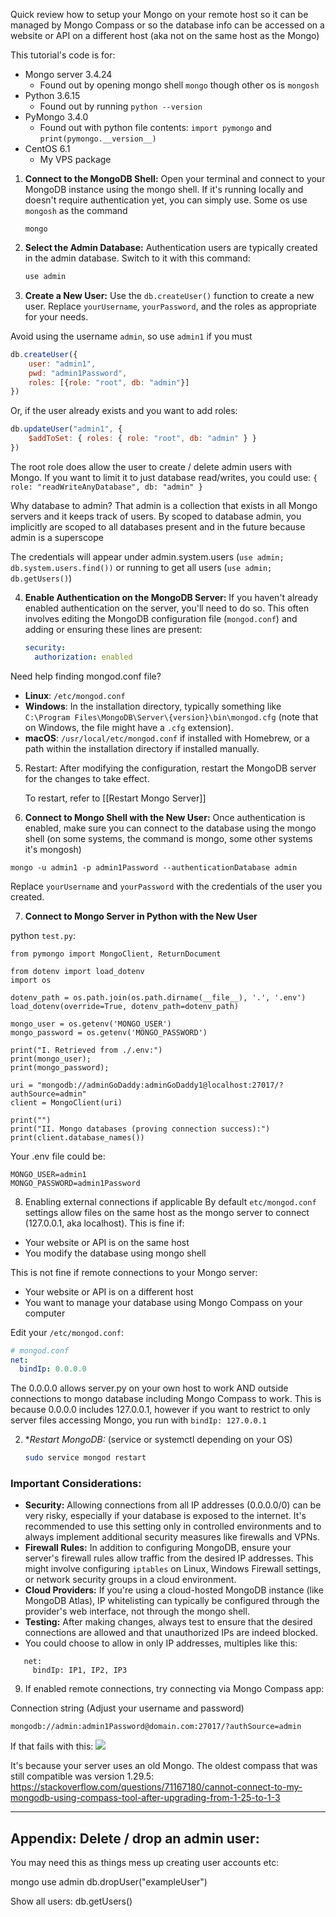 
Quick review how to setup your Mongo on your remote host so it can be managed by Mongo Compass or so the database info can be accessed on a website or API on a different host (aka not on the same host as the Mongo)


This tutorial's code is for:
- Mongo server 3.4.24
	- Found out by opening mongo shell `mongo` though other os is `mongosh`
- Python 3.6.15
	- Found out by running `python --version`
- PyMongo 3.4.0
	- Found out with python file contents: `import pymongo` and `print(pymongo.__version__)`
- CentOS 6.1
	- My VPS package

1. **Connect to the MongoDB Shell:**
   Open your terminal and connect to your MongoDB instance using the mongo shell. If it's running locally and doesn't require authentication yet, you can simply use. Some os use `mongosh` as the command

   ```shell
   mongo
   ```

2. **Select the Admin Database:**
   Authentication users are typically created in the admin database. Switch to it with this command:

   ```javascript
   use admin
   ```

3. **Create a New User:**
   Use the `db.createUser()` function to create a new user. Replace `yourUsername`, `yourPassword`, and the roles as appropriate for your needs.

 Avoid using the username `admin`, so use `admin1` if you must

```javascript
db.createUser({
	user: "admin1",
	pwd: "admin1Password",
	roles: [{role: "root", db: "admin"}]
})
```

   Or, if the user already exists and you want to add roles:

```javascript
db.updateUser("admin1", {
	$addToSet: { roles: { role: "root", db: "admin" } }
})
```

The root role does allow the user to create / delete admin users with Mongo. If you want to limit it to just database read/writes, you could use: ` { role: "readWriteAnyDatabase", db: "admin" } `

Why database to admin? That admin is a collection that exists in all Mongo servers and it keeps track of users. By scoped to database admin, you implicitly are scoped to all databases present and in the future because admin is a superscope


The credentials will appear under admin.system.users (`use admin; db.system.users.find())` or running to get all users (`use admin; db.getUsers()`)

4. **Enable Authentication on the MongoDB Server:**
   If you haven't already enabled authentication on the server, you'll need to do so. This often involves editing the MongoDB configuration file (`mongod.conf`) and adding or ensuring these lines are present:

   ```yaml
   security:
     authorization: enabled
   ```


Need help finding mongod.conf file?
- **Linux**: `/etc/mongod.conf`
- **Windows**: In the installation directory, typically something like `C:\Program Files\MongoDB\Server\{version}\bin\mongod.cfg` (note that on Windows, the file might have a `.cfg` extension).
- **macOS**: `/usr/local/etc/mongod.conf` if installed with Homebrew, or a path within the installation directory if installed manually.

5. Restart: After modifying the configuration, restart the MongoDB server for the changes to take effect.
   
   To restart, refer to [[Restart Mongo Server]]

7. **Connect to Mongo Shell with the New User:**
   Once authentication is enabled, make sure you can connect to the database using the mongo shell (on some systems, the command is mongo, some other systems it's mongosh)

```shell
mongo -u admin1 -p admin1Password --authenticationDatabase admin
```

   Replace `yourUsername` and `yourPassword` with the credentials of the user you created.

7. **Connect to Mongo Server in Python with the New User**

python `test.py`:
```
from pymongo import MongoClient, ReturnDocument  
  
from dotenv import load_dotenv  
import os  
  
dotenv_path = os.path.join(os.path.dirname(__file__), '.', '.env')  
load_dotenv(override=True, dotenv_path=dotenv_path)  
  
mongo_user = os.getenv('MONGO_USER')  
mongo_password = os.getenv('MONGO_PASSWORD')  
  
print("I. Retrieved from ./.env:")  
print(mongo_user);  
print(mongo_password);  
  
uri = "mongodb://adminGoDaddy:adminGoDaddy1@localhost:27017/?authSource=admin"  
client = MongoClient(uri)  
  
print("")  
print("II. Mongo databases (proving connection success):")  
print(client.database_names())
```

Your .env file could be:
```
MONGO_USER=admin1
MONGO_PASSWORD=admin1Password
```


8. Enabling external connections if applicable
By default `etc/mongod.conf` settings allow files on the same host as the mongo server to connect (127.0.0.1, aka localhost). This is fine if:
- Your website or API is on the same host
- You modify the database using mongo shell

This is not fine if remote connections to your Mongo server:
- Your website or API is on a different host
- You want to manage your database using Mongo Compass on your computer

Edit your `/etc/mongod.conf`:

   ```yaml
   # mongod.conf
   net:
     bindIp: 0.0.0.0
```

The 0.0.0.0 allows server.py on your own host to work AND outside connections to mongo database including Mongo Compass to work. This is because 0.0.0.0 includes 127.0.0.1, however if you want to restrict to only server files accessing Mongo, you run with `bindIp: 127.0.0.1`

2. **Restart MongoDB:* (service or systemctl depending on your OS)

   ```bash
   sudo service mongod restart
   ```

### Important Considerations:
- **Security:** Allowing connections from all IP addresses (0.0.0.0/0) can be very risky, especially if your database is exposed to the internet. It's recommended to use this setting only in controlled environments and to always implement additional security measures like firewalls and VPNs.
- **Firewall Rules:** In addition to configuring MongoDB, ensure your server's firewall rules allow traffic from the desired IP addresses. This might involve configuring `iptables` on Linux, Windows Firewall settings, or network security groups in a cloud environment.
- **Cloud Providers:** If you're using a cloud-hosted MongoDB instance (like MongoDB Atlas), IP whitelisting can typically be configured through the provider's web interface, not through the mongo shell.
- **Testing:** After making changes, always test to ensure that the desired connections are allowed and that unauthorized IPs are indeed blocked.
- You could choose to allow in only IP addresses, multiples like this:
```
   net:
     bindIp: IP1, IP2, IP3
```


9. If enabled remote connections, try connecting via Mongo Compass app:

Connection string (Adjust your username and password)
```
mongodb://admin:admin1Password@domain.com:27017/?authSource=admin
```


If that fails with this:
![](https://i.imgur.com/TqcR8mk.png)

It's because your server uses an old Mongo. The oldest compass that was still compatible was version 1.29.5:
https://stackoverflow.com/questions/71167180/cannot-connect-to-my-mongodb-using-compass-tool-after-upgrading-from-1-25-to-1-3



---

## Appendix: Delete / drop an admin user:

You may need this as things mess up creating user accounts etc:

mongo 
use admin 
db.dropUser("exampleUser")

Show all users:
db.getUsers()